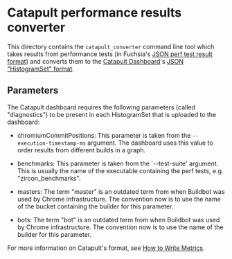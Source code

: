 
# Catapult performance results converter

This directory contains the `catapult_converter` command line tool
which takes results from performance tests (in Fuchsia's [JSON perf
test result format](../../docs/benchmarking.md#export)) and converts
them to the [Catapult
Dashboard](https://github.com/catapult-project/catapult)'s [JSON
"HistogramSet"
format](https://github.com/catapult-project/catapult/blob/master/docs/histogram-set-json-format.md).

## Parameters

The Catapult dashboard requires the following parameters (called
"diagnostics") to be present in each HistogramSet that is uploaded to
the dashboard:

* chromiumCommitPositions: This parameter is taken from the
  `--execution-timestamp-ms` argument.  The dashboard uses this value
  to order results from different builds in a graph.

* benchmarks: This parameter is taken from the `--test-suite'
  argument.  This is usually the name of the executable containing the
  perf tests, e.g. "zircon_benchmarks".

* masters: The term "master" is an outdated term from when Buildbot
  was used by Chrome infrastructure.  The convention now is to use the
  name of the bucket containing the builder for this parameter.

* bots: The term "bot" is an outdated term from when Buildbot was used
  by Chrome infrastructure.  The convention now is to use the name of
  the builder for this parameter.

For more information on Catapult's format, see [How to Write
Metrics](https://github.com/catapult-project/catapult/blob/master/docs/how-to-write-metrics.md).
